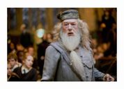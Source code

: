 <p align="center">
  <img src="sherbet_lemon.bmp" alt="albus"
	title="albus" width="50%" height="50%" />
  
  
  
